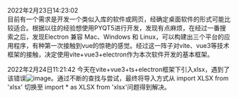 2022年2月23日14:23:02  
	目前有一个需求是开发一个类似入库的软件或网页，经确定桌面软件的形式可能比较适合。根据以往的经验想使用PYQT5进行开发，发现有点麻烦，在经过一番搜索之后，发现Electron 兼容 Mac、Windows 和 Linux，可以构建出三个平台的应用程序，有种第一次接触到vue的惊艳的感觉。经过这一阵子对vite、vue3等技术框架的接触，决定使用vite+vue3+electron作为本次软件开发的基本框架。

2022年2月24日11:21:42
	今天在vite+vue3+ts+electron框架下引入xlsx，遇到了该错误![image](https://user-images.githubusercontent.com/39286292/155452044-fc313595-7066-4e8a-b9eb-9ca42ec8e9cd.png)。通过不断的查找与尝试，最终将导入方式从 import XLSX from 'xlsx' 切换至 import * as XLSX from 'xlsx'问题得到解决。
